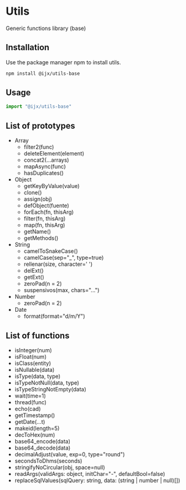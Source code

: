 # Utils

Generic functions library (base)

## Installation

Use the package manager npm to install utils.

```bash
npm install @ijx/utils-base
```

## Usage

```js
import "@ijx/utils-base"
```

## List of prototypes
- Array
	- filter2(func)
	- deleteElement(element)
	- concat2(...arrays)
	- mapAsync(func)
	- hasDuplicates()
- Object
	- getKeyByValue(value)
	- clone()
	- assign(obj)
	- defObject(fuente)
	- forEach(fn, thisArg)
	- filter(fn, thisArg)
	- map(fn, thisArg)
	- getName()
	- getMethods()
- String
	- camelToSnakeCase()
	- camelCase(sep="_", type=true)
	- rellenar(size, character=' ')
	- delExt()
	- getExt()
	- zeroPad(n = 2)
	- suspensivos(max, chars="...")
- Number
	- zeroPad(n = 2)
- Date
	- format(format="d/m/Y")

## List of functions
- isInteger(num)
- isFloat(num)
- isClass(entity)
- isNullable(data)
- isType(data, type)
- isTypeNotNull(data, type)
- isTypeStringNotEmpty(data)
- wait(time=1)
- thread(func)
- echo(cad)
- getTimestamp()
- getDate(...t)
- makeid(length=5)
- decToHex(num)
- base64_encode(data)
- base64_decode(data)
- decimalAdjust(value, exp=0, type="round")
- secondsToDhms(seconds)
- stringifyNoCircular(obj, space=null)
- readArgs(validArgs: object, initChar="-", defaultBool=false)
- replaceSqlValues(sqlQuery: string, data: (string | number | null)[])